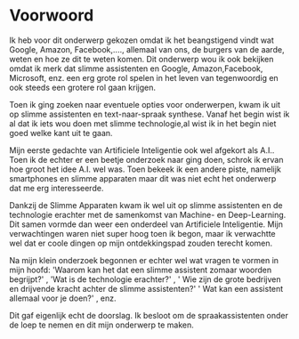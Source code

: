 # Voorwoord

Ik heb voor dit onderwerp gekozen omdat ik het beangstigend vindt wat Google, Amazon, Facebook,...., allemaal van ons, de burgers van de aarde, weten en hoe ze dit te weten komen. Dit onderwerp wou ik ook bekijken omdat ik merk dat slimme assistenten en Google, Amazon,Facebook, Microsoft, enz. een erg grote rol spelen in het leven van tegenwoordig en ook steeds een grotere rol gaan krijgen.

Toen ik ging zoeken naar eventuele opties voor onderwerpen, kwam ik uit op slimme assistenten en text-naar-spraak synthese.
Vanaf het begin wist ik al dat ik iets wou doen met slimme technologie,al wist ik in het begin niet goed welke kant uit te gaan.

Mijn eerste gedachte van Artificiele Inteligentie ook wel afgekort als A.I.. Toen ik de echter er een beetje onderzoek naar ging doen, schrok ik ervan hoe groot het idee A.I. wel was. Toen bekeek ik een andere piste, namelijk smartphones en slimme apparaten maar dit was niet echt het onderwerp dat me erg interesseerde. 

Dankzij de Slimme Apparaten kwam ik wel uit op slimme assistenten en de technologie erachter met de samenkomst van Machine- en Deep-Learning. Dit samen vormde dan weer een onderdeel van Artificiele Inteligentie.
Mijn verwachtingen waren niet super hoog toen ik begon, maar ik verwachtte wel dat er coole dingen op mijn ontdekkingspad zouden terecht komen.

Na mijn klein onderzoek begonnen er echter wel wat vragen te vormen in mijn hoofd: 
'Waarom kan het dat een slimme assistent zomaar woorden begrijpt?' , 
'Wat is de technologie erachter?' , 
' Wie zijn de grote bedrijven en drijvende kracht achter de slimme assistenten?' ' Wat kan een assistent allemaal voor je doen?' , enz.

Dit gaf eigenlijk echt de doorslag. Ik besloot om de spraakassistenten onder de loep te nemen en dit mijn onderwerp te maken.





